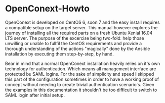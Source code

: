 # OpenConext-Howto
OpenConext is developed on CentOS 6, soon 7 and the easy install requires a compatible setup on the target server. This manual however explores the journey of installing all the required parts on a fresh Ubuntu Xenial 16.04 LTS server. The purpose of the excercise being two-fold: help those unwilling or unable to fullfil the CentOS requirements and provide a thorough understanding of the actions "magically" done by the Ansible installation by executing them step-by-step, by hand.

Bear in mind that a normal OpenConext installation heavily relies on it's own technology for authentication. Which means all management interface are protected bu SAML logins. For the sake of simplicity and speed I skipped this part of the configuration sometimes in order to have a working proof of concept without needing to create trivial authentication scenario's. Given the examples in this documentation it shouldn't be too difficult to switch to SAML login after initial setup.
